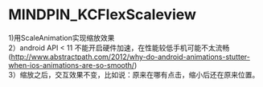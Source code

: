 MINDPIN_KCFlexScaleview
=======================
1)用ScaleAnimation实现缩放效果<br/>
2）android API < 11 不能开启硬件加速，在性能较低手机可能不太流畅(http://www.abstractpath.com/2012/why-do-android-animations-stutter-when-ios-animations-are-so-smooth/)<br/>
3）缩放之后，交互效果不变，比如说：原来在哪有点击，缩小后还在原来位置。<br/>
